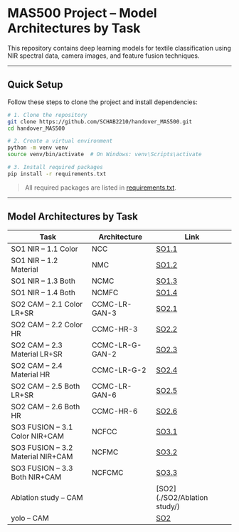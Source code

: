 
# MAS500 Project – Model Architectures by Task

This repository contains deep learning models for textile classification using NIR spectral data, camera images, and feature fusion techniques.

---

##  Quick Setup

Follow these steps to clone the project and install dependencies:

```bash
# 1. Clone the repository
git clone https://github.com/SCHAB2210/handover_MAS500.git
cd handover_MAS500

# 2. Create a virtual environment
python -m venv venv
source venv/bin/activate  # On Windows: venv\Scripts\activate

# 3. Install required packages
pip install -r requirements.txt
```

>  All required packages are listed in [requirements.txt](./requirements.txt).

---

## Model Architectures by Task

| Task                        | Architecture     | Link                                           |
|----------------------------|------------------|------------------------------------------------|
| SO1 NIR – 1.1 Color        | NCC              | [SO1.1](./SO1/SO1.1/)                          |
| SO1 NIR – 1.2 Material     | NMC              | [SO1.2](./SO1/SO1.2/)                          |
| SO1 NIR – 1.3 Both         | NCMC             | [SO1.3](./SO1/SO1.3/)                          |
| SO1 NIR – 1.4 Both         | NCMFC            | [SO1.4](./SO1/SO1.4/)                          |
| SO2 CAM – 2.1 Color LR+SR | CCMC-LR-GAN-3    | [SO2.1](./SO2/SO2.1/)                          |
| SO2 CAM – 2.2 Color HR     | CCMC-HR-3        | [SO2.2](./SO2/SO2.2/)                          |
| SO2 CAM – 2.3 Material LR+SR | CCMC-LR-G-GAN-2 | [SO2.3](./SO2/SO2.3/)                          |
| SO2 CAM – 2.4 Material HR  | CCMC-LR-G-2      | [SO2.4](./SO2/SO2.4/)                          |
| SO2 CAM – 2.5 Both LR+SR  | CCMC-LR-GAN-6    | [SO2.5](./SO2/SO2.5/)                          |
| SO2 CAM – 2.6 Both HR      | CCMC-HR-6        | [SO2.6](./SO2/SO2.6/)                          |
| SO3 FUSION – 3.1 Color NIR+CAM | NCFCC          | [SO3.1](./SO3/SO3.1/)                          |
| SO3 FUSION – 3.2 Material NIR+CAM | NCFMC      | [SO3.2](./SO3/SO3.2/)                          |
| SO3 FUSION – 3.3 Both NIR+CAM | NCFCMC         | [SO3.3](./SO3/SO3.3/)                          |
| Ablation study  – CAM |         | [SO2](./SO2/Ablation study/)                          |
| yolo  – CAM |         | [SO2](./SO2/YOLO/)                          |
